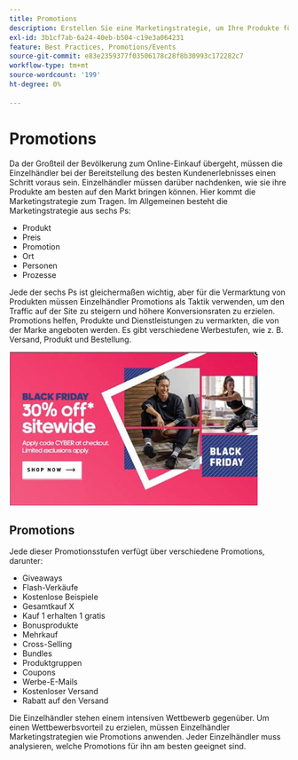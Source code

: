 ```yaml
---
title: Promotions
description: Erstellen Sie eine Marketingstrategie, um Ihre Produkte für Ihre Kunden zu bewerben.
exl-id: 3b1cf7ab-6a24-40eb-b504-c19e3a064231
feature: Best Practices, Promotions/Events
source-git-commit: e83e2359377f03506178c28f8b30993c172282c7
workflow-type: tm+mt
source-wordcount: '199'
ht-degree: 0%

---
```


# Promotions

Da der Großteil der Bevölkerung zum Online-Einkauf übergeht, müssen die Einzelhändler bei der Bereitstellung des besten Kundenerlebnisses einen Schritt voraus sein. Einzelhändler müssen darüber nachdenken, wie sie ihre Produkte am besten auf den Markt bringen können. Hier kommt die Marketingstrategie zum Tragen. Im Allgemeinen besteht die Marketingstrategie aus sechs Ps:

- Produkt
- Preis
- Promotion
- Ort
- Personen
- Prozesse

Jede der sechs Ps ist gleichermaßen wichtig, aber für die Vermarktung von Produkten müssen Einzelhändler Promotions als Taktik verwenden, um den Traffic auf der Site zu steigern und höhere Konversionsraten zu erzielen. Promotions helfen, Produkte und Dienstleistungen zu vermarkten, die von der Marke angeboten werden. Es gibt verschiedene Werbestufen, wie z. B. Versand, Produkt und Bestellung.

![Beispielwerbung](../../assets/playbooks/promotion-example.png)

## Promotions

Jede dieser Promotionsstufen verfügt über verschiedene Promotions, darunter:

- Giveaways
- Flash-Verkäufe
- Kostenlose Beispiele
- Gesamtkauf X
- Kauf 1 erhalten 1 gratis
- Bonusprodukte
- Mehrkauf
- Cross-Selling
- Bundles
- Produktgruppen
- Coupons
- Werbe-E-Mails
- Kostenloser Versand
- Rabatt auf den Versand

Die Einzelhändler stehen einem intensiven Wettbewerb gegenüber. Um einen Wettbewerbsvorteil zu erzielen, müssen Einzelhändler Marketingstrategien wie Promotions anwenden. Jeder Einzelhändler muss analysieren, welche Promotions für ihn am besten geeignet sind.
